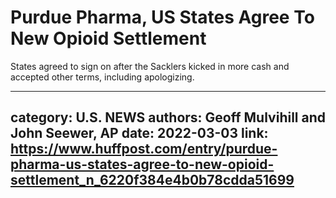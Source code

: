 # Purdue Pharma, US States Agree To New Opioid Settlement

States agreed to sign on after the Sacklers kicked in more cash and accepted other terms, including apologizing.

---
category: U.S. NEWS
authors: Geoff Mulvihill and John Seewer, AP
date: 2022-03-03
link: https://www.huffpost.com/entry/purdue-pharma-us-states-agree-to-new-opioid-settlement_n_6220f384e4b0b78cdda51699
---
